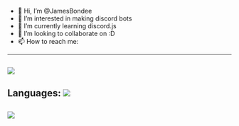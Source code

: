 - 👋 Hi, I’m @JamesBondee
- 👀 I’m interested in making discord bots
- 🌱 I’m currently learning discord.js
- 💞️ I’m looking to collaborate on :D
- 📫 How to reach me:
---
![](https://github-readme-streak-stats.herokuapp.com/?user=memte&theme=radical&hide_border=false)<br/>
---
**Languages**:
![](https://skillicons.dev/icons?i=js,html,css,python,c#)
---
![](https://komarev.com/ghpvc/?username=JamesBondee&color=6607ce)
---
<!---
JamesBondee/JamesBondee is a ✨ special ✨ repository because its `README.md` (this file) appears on your GitHub profile.
You can click the Preview link to take a look at your changes.
--->
